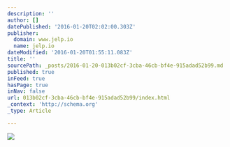 ```yaml
---
description: ''
author: []
datePublished: '2016-01-20T02:02:00.303Z'
publisher:
  domain: www.jelp.io
  name: jelp.io
dateModified: '2016-01-20T01:55:11.083Z'
title: ''
sourcePath: _posts/2016-01-20-013b02cf-3cba-46cb-bf4e-915adad52b99.md
published: true
inFeed: true
hasPage: true
inNav: false
url: 013b02cf-3cba-46cb-bf4e-915adad52b99/index.html
_context: 'http://schema.org'
_type: Article

---
```

![](http://d2r8jqmejizzox.cloudfront.net/408965-1214706-317x112-lemalandingpage02.png)